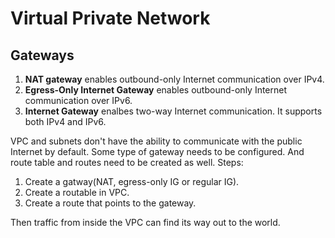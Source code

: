 # Virtual Private Network

## Gateways

1. __NAT gateway__ enables outbound-only Internet communication over IPv4.
2. __Egress-Only Internet Gateway__ enables outbound-only Internet communication over IPv6.
3. __Internet Gateway__ enalbes two-way Internet communication. It supports both IPv4 and IPv6.

VPC and subnets don't have the ability to communicate with the public Internet by default. Some type of gateway needs to be configured. And route table and routes need to be created as well. Steps:

1. Create a gatway(NAT, egress-only IG or regular IG).
2. Create a routable in VPC.
3. Create a route that points to the gateway.

Then traffic from inside the VPC can find its way out to the world.
